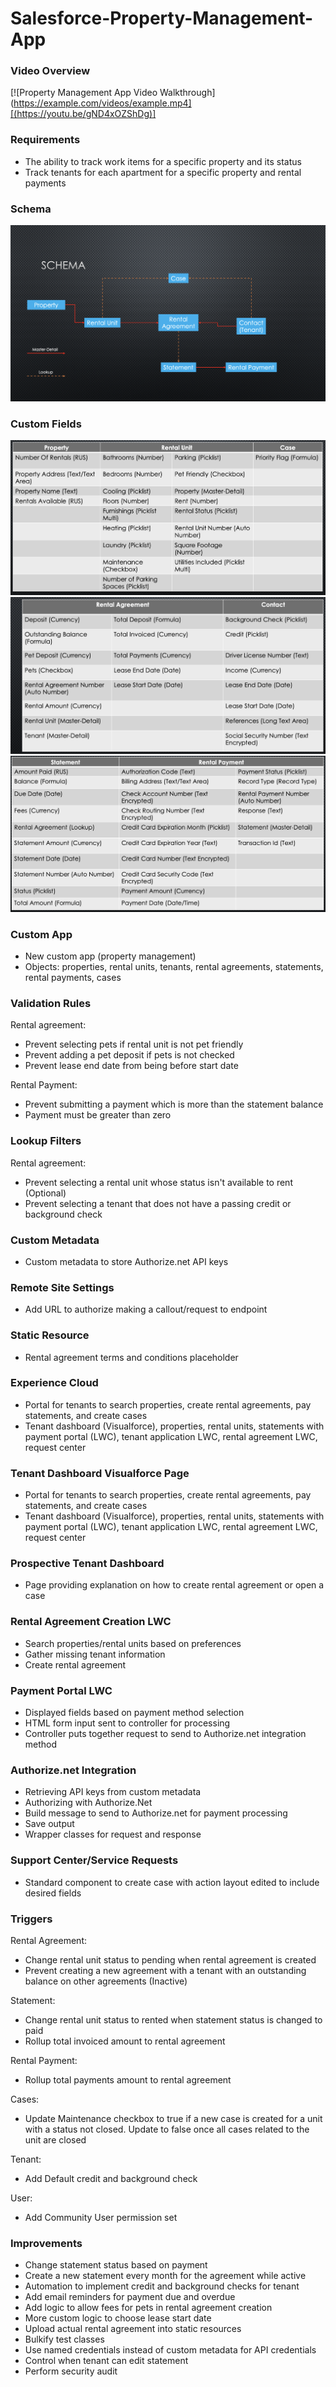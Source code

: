 # Salesforce-Property-Management-App

### Video Overview
[![Property Management App Video Walkthrough](https://example.com/videos/example.mp4][(https://youtu.be/gND4xOZShDg)]

### Requirements

- The ability to track work items for a specific property and its status
- Track tenants for each apartment for a specific property and rental payments

### Schema
![Schema](images/schema.png)

### Custom Fields
![Custom Fields 1](images/fields1.png)
![Custom Fields 2](images/fields2.png)
![Custom Fields 3](images/fields3.png)

### Custom App

- New custom app (property management)
- Objects: properties, rental units, tenants, rental agreements, statements, rental payments, cases

### Validation Rules

Rental agreement:
- Prevent selecting pets if rental unit is not pet friendly
- Prevent adding a pet deposit if pets is not checked
- Prevent lease end date from being before start date

Rental Payment:
- Prevent submitting a payment which is more than the statement balance
- Payment must be greater than zero

### Lookup Filters

Rental agreement:
- Prevent selecting a rental unit whose status isn't available to rent (Optional)
- Prevent selecting a tenant that does not have a passing credit or background check

### Custom Metadata

- Custom metadata to store Authorize.net API keys

### Remote Site Settings

- Add URL to authorize making a callout/request to endpoint

### Static Resource

- Rental agreement terms and conditions placeholder

### Experience Cloud

- Portal for tenants to search properties, create rental agreements, pay statements, and create cases
- Tenant dashboard (Visualforce), properties, rental units, statements with payment portal (LWC), tenant application LWC, rental agreement LWC, request center

### Tenant Dashboard Visualforce Page

- Portal for tenants to search properties, create rental agreements, pay statements, and create cases
- Tenant dashboard (Visualforce), properties, rental units, statements with payment portal (LWC), tenant application LWC, rental agreement LWC, request center

### Prospective Tenant Dashboard

- Page providing explanation on how to create rental agreement or open a case

### Rental Agreement Creation LWC

- Search properties/rental units based on preferences
- Gather missing tenant information
- Create rental agreement

### Payment Portal LWC

- Displayed fields based on payment method selection
- HTML form input sent to controller for processing
- Controller puts together request to send to Authorize.net integration method

### Authorize.net Integration

- Retrieving API keys from custom metadata
- Authorizing with Authorize.Net
- Build message to send to Authorize.net for payment processing
- Save output
- Wrapper classes for request and response

### Support Center/Service Requests

- Standard component to create case with action layout edited to include desired fields

### Triggers

Rental Agreement:
- Change rental unit status to pending when rental agreement is created
- Prevent creating a new agreement with a tenant with an outstanding balance on other agreements (Inactive)

Statement:
- Change rental unit status to rented when statement status is changed to paid
- Rollup total invoiced amount to rental agreement

Rental Payment:
- Rollup total payments amount to rental agreement

Cases:
- Update Maintenance checkbox to true if a new case is created for a unit with a status not closed. Update to false once all cases related to the unit are closed

Tenant:
- Add Default credit and background check

User:
- Add Community User permission set

### Improvements

- Change statement status based on payment
- Create a new statement every month for the agreement while active
- Automation to implement credit and background checks for tenant
- Add email reminders for payment due and overdue
- Add logic to allow fees for pets in rental agreement creation
- More custom logic to choose lease start date
- Upload actual rental agreement into static resources
- Bulkify test classes
- Use named credentials instead of custom metadata for API credentials
- Control when tenant can edit statement
- Perform security audit

